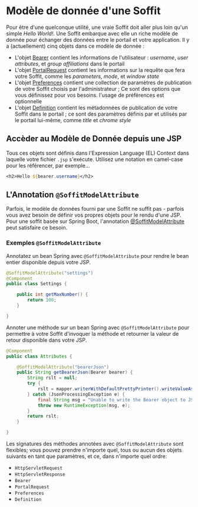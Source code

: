 # Modèle de donnée d'une Soffit

Pour être d'une quelconque utilité, une vraie Soffit doit aller plus loin qu'un simple _Hello World!_.
Une Soffit embarque avec elle un riche modèle de donnée pour échanger des données entre le portail et votre application.
Il y a (actuellement) cinq objets dans ce modèle de donnée :

* L'objet [Bearer][] contient les informations de l'utilisateur : _username_,
  _user attributes_, et _group affiliations_ dans le portail
* L'objet [PortalRequest][] contient les informations sur la requête que fera votre Soffit, 
  comme les _parameters_, _mode_, et _window state_
* L'objet [Preferences][] contient une collection de paramètres de publication de votre Soffit 
  choisis par l'administrateur ; Ce sont des options que vous définissez 
  pour vos besoins. l'usage de préférences est optionnelle
* L'objet [Definition][] contient les métadonnées de publication de votre Soffit 
  dans le portail ; ce sont des paramètres définis par et utilisés par le portail lui-même, comme 
  _title_ et _chrome style_

## Accèder au Modèle de Donnée depuis une JSP

Tous ces objets sont définis dans l'Expression Language (EL) Context dans
laquelle votre fichier `.jsp` s'exécute.  Utilisez une notation en camel-case pour les référencer, par 
exemple...

``` jsp
<h2>Hello ${bearer.username}</h2>
```

## L'Annotation `@SoffitModelAttribute` 

Parfois, le modèle de données fourni par une Soffit ne suffit pas - parfois vous avez besoin
de définir vos propres objets pour le rendu d'une JSP. Pour une soffit basée sur Spring Boot, 
l'annotation [@SoffitModelAttribute][] peut satisfaire ce besoin.

### Exemples `@SoffitModelAttribute`

Annotatez un bean Spring avec `@SoffitModelAttribute` pour rendre le bean entier
disponible depuis votre JSP.

``` java
@SoffitModelAttribute("settings")
@Component
public class Settings {

    public int getMaxNumber() {
        return 100;
    }

}
```

Annoter une méthode sur un bean Spring avec `@SoffitModelAttribute` pour permettre à votre Soffit
d'invoquer la méthode et retourner la valeur de retour disponible dans votre JSP.

``` java
@Component
public class Attributes {

    @SoffitModelAttribute("bearerJson")
    public String getBearerJson(Bearer bearer) {
        String rslt = null;
        try {
            rslt = mapper.writerWithDefaultPrettyPrinter().writeValueAsString(bearer);
        } catch (JsonProcessingException e) {
            final String msg = "Unable to write the Bearer object to JSON";
            throw new RuntimeException(msg, e);
        }
        return rslt;
    }

}
```

Les signatures des méthodes annotées avec `@SoffitModelAttribute` sont flexibles; 
vous pouvez prendre n'importe quel, tous ou aucun des objets suivants en tant que paramètres, 
et ce, dans n'importe quel ordre:

* `HttpServletRequest`
* `HttpServletResponse`
* `Bearer`
* `PortalRequest`
* `Preferences`
* `Definition`

[Bearer]: ../../../../uPortal-soffit/src/main/java/org/apereo/portal/soffit/model/v1_0/Bearer.java
[PortalRequest]: ../../../../uPortal-soffit/src/main/java/org/apereo/portal/soffit/model/v1_0/PortalRequest.java
[Preferences]: ../../../../uPortal-soffit/src/main/java/org/apereo/portal/soffit/model/v1_0/Preferences.java
[Definition]: ../../../../uPortal-soffit/src/main/java/org/apereo/portal/soffit/model/v1_0/Definition.java
[@SoffitModelAttribute]: ../../../../uPortal-soffit-renderer/src/main/java/org/apereo/portal/soffit/renderer/SoffitModelAttribute.java
